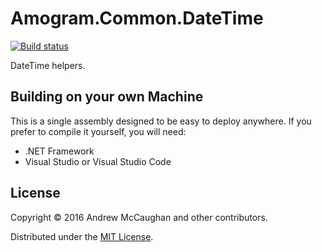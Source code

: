 # Amogram.Common.DateTime
[![Build status](https://ci.appveyor.com/api/projects/status/f50pcyf05f083wxb?svg=true)](https://ci.appveyor.com/project/amogram/amogram-comon-datetime)

DateTime helpers.

## Building on your own Machine

This is a single assembly designed to be easy to deploy anywhere.  If you prefer to compile it yourself, you will need:

 * .NET Framework
 * Visual Studio or Visual Studio Code

## License

Copyright © 2016 Andrew McCaughan and other contributors.

Distributed under the [MIT License](http://en.wikipedia.org/wiki/MIT_License).
